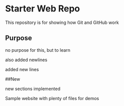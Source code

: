 # Starter Web Repo

This repository is for showing how Git and GitHub work

## Purpose

no purpose for this, but to learn

also added newlines

added new lines

##New

new sections implemented

Sample website with plenty of files for demos